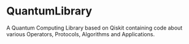 # QuantumLibrary
A Quantum Computing Library based on Qiskit containing code about various Operators, Protocols, Algorithms and Applications. 
